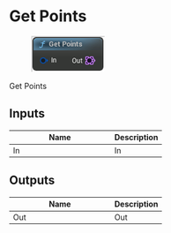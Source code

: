 # Get Points

<div align="left" data-full-width="false">

<figure><img src="../../../api/Point/Get_Points.png" alt=""><figcaption></figcaption></figure>

</div>

Get Points

## Inputs

<table><thead><tr><th width="170">Name</th><th>Description</th></tr></thead><tbody><tr><td>In</td><td>In</td></tr></tbody></table>

## Outputs

<table><thead><tr><th width="170">Name</th><th>Description</th></tr></thead><tbody><tr><td>Out</td><td>Out</td></tr></tbody></table>
